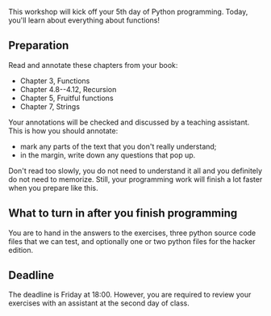 This workshop will kick off your 5th day of Python programming. Today, you'll
learn about everything about functions!

## Preparation

Read and annotate these chapters from your book:

* Chapter 3, Functions
* Chapter 4.8--4.12, Recursion
* Chapter 5, Fruitful functions
* Chapter 7, Strings

Your annotations will be checked and discussed by a teaching assistant. This is
how you should annotate:

* mark any parts of the text that you don't really understand;
* in the margin, write down any questions that pop up.

Don't read too slowly, you do not need to understand it all and you definitely
do not need to memorize. Still, your programming work will finish a lot faster
when you prepare like this.

## What to turn in after you finish programming

You are to hand in the answers to the exercises, three python source code files
that we can test, and optionally one or two python files for the hacker edition.

## Deadline

The deadline is Friday at 18:00. However, you are required to review your
exercises with an assistant at the second day of class.
